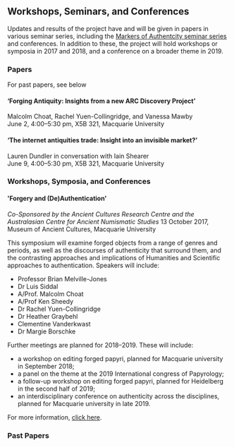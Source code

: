 ## Workshops, Seminars, and Conferences

Updates and results of the project have and will be given in papers in various seminar series,
including the [Markers of Authentcity seminar series](/https://markersofauthenticity.wordpress.com/seminars/) and conferences.
In addition to these, the project will hold workshops or symposia in 2017 and 2018,
and a conference on a broader theme in 2019.

### Papers
For past papers, see below

#### ‘Forging Antiquity: Insights from a new ARC Discovery Project’
  Malcolm Choat, Rachel Yuen-Collingridge, and Vanessa Mawby  
  June 2, 4:00–5:30 pm, X5B 321, Macquarie University

#### ‘The internet antiquities trade: Insight into an invisible market?’
  Lauren Dundler in conversation with Iain Shearer  
  June 9, 4:00–5:30 pm, X5B 321, Macquarie University

### Workshops, Symposia, and Conferences

#### 'Forgery and (De)Authentication'
*Co-Sponsored by the Ancient Cultures Research Centre and the
Australasian Centre for Ancient Numismatic Studies*
13 October 2017, Museum of Ancient Cultures, Macquarie University

This symposium will examine forged objects from a range of genres and periods,
as well as the discourses of authenticity that surround them, and the contrasting
approaches and implications of Humanities and Scientific approaches to authentication.
Speakers will include:

* Professor Brian Melville-Jones
* Dr Luis Siddal
* A/Prof. Malcolm Choat
* A/Prof Ken Sheedy
* Dr Rachel Yuen-Collingridge
* Dr Heather Graybehl
* Clementine Vanderkwast
* Dr Margie Borschke

Further meetings are planned for 2018–2019. These will include:

* a workshop on editing forged papyri, planned for Macquarie university in September 2018;
* a panel on the theme at the 2019 International congress of Papyrology;
* a follow-up workshop on editing forged papyri, planned for Heidelberg in the second half of 2019;
* an interdisciplinary conference on authenticity across the disciplines, planned for Macquarie university in late 2019.

For more information, [click here](/conference).

### Past Papers
